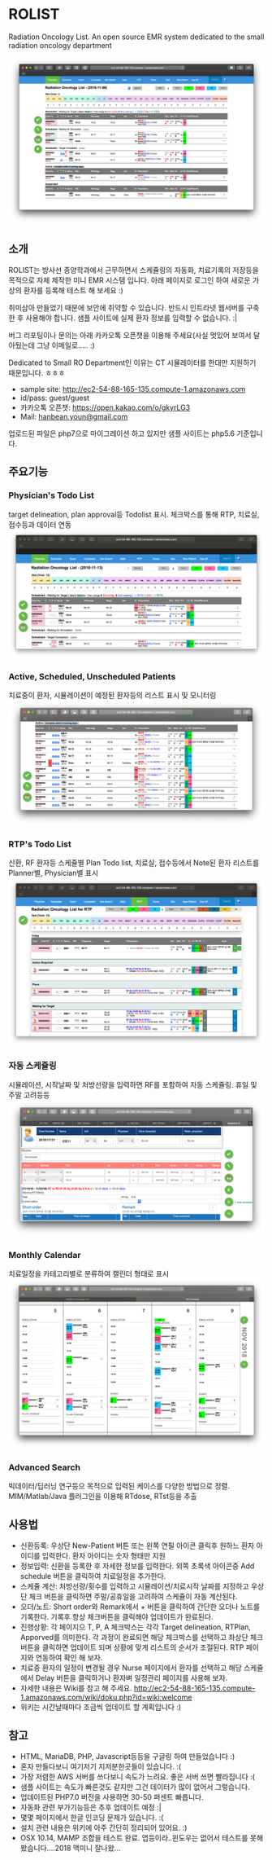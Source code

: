 # ROLIST
Radiation Oncology List. An open source EMR system dedicated to the small radiation oncology department

![스크린샷](https://github.com/beanaaa/ROLIST/blob/master/SC_%202018-11-06%2018.59.07.png)

## 소개
ROLIST는 방사선 종양학과에서 근무하면서 스케쥴링의 자동화, 치료기록의 저장등을 목적으로 자체 제작한 미니 EMR 시스템 입니다. 아래 페이지로 로그인 하여 새로운 가상의 환자를 등록해 테스트 해 보세요 :)

취미삼아 만들었기 때문에 보안에 취약할 수 있습니다. 반드시 인트라넷 웹서버를 구축한 후 사용해야 합니다. 샘플 사이트에 실제 환자 정보를 입력할 수 없습니다. :|

버그 리포팅이나 문의는 아래 카카오톡 오픈챗을 이용해 주세요(사실 멋있어 보여서 달아뒀는데 그냥 이메일로..... :)

Dedicated to Small RO Department인 이유는 CT 시뮬레이터를 한대만 지원하기 때문입니다. ㅎㅎㅎ



 - sample site: http://ec2-54-88-165-135.compute-1.amazonaws.com
 - id/pass: guest/guest
 - 카카오톡 오픈챗: https://open.kakao.com/o/gkyrLG3
 - Mail: hanbean.youn@gmail.com
 
업로드된 파일은 php7으로 마이그레이션 하고 있지만 샘플 사이트는 php5.6 기준입니다. 

## 주요기능
### Physician's Todo List
target delineation, plan approval등 Todolist 표시. 체크박스를 통해 RTP, 치료실, 접수등과 데이터 연동
![스크린샷](https://github.com/beanaaa/ROLIST/blob/master/SC_%202018-11-13%2009.12.57.png)
### Active, Scheduled, Unscheduled Patients
치료중이 환자, 시뮬레이션이 예정된 환자등의 리스트 표시 및 모니터링
![스크린샷](https://github.com/beanaaa/ROLIST/blob/master/SC_%202018-11-13%2009.13.08.png)
### RTP's Todo List
신환, RF 환자등 스케쥴별 Plan Todo list, 치료실, 접수등에서 Note된 환자 리스트를 Planner별, Physician별 표시
![스크린샷](https://github.com/beanaaa/ROLIST/blob/master/SC_%202018-11-13%2009.14.39.png)
### 자동 스케쥴링
시뮬레이션, 시작날짜 및 처방선량을 입력하면 RF를 포함하여 자동 스케쥴링. 휴일 및 주말 고려등등
![스크린샷](https://github.com/beanaaa/ROLIST/blob/master/SC_%202018-11-13%2009.16.53.png)
### Monthly Calendar
치료일정을 카테고리별로 분류하여 캘린더 형태로 표시
![스크린샷](https://github.com/beanaaa/ROLIST/blob/master/SC_%202018-11-13%2009.18.35.png)
### Advanced Search
빅데이터/딥러닝 연구등으 목적으로 입력된 케이스를 다양한 방법으로 정렬. MIM/Matlab/Java 플러그인을 이용해 RTdose, RTst등을 추출



## 사용법
 - 신환등록: 우상단 New-Patient 버튼 또는 왼쪽 연필 아이콘 클릭후 원하느 환자 아이디를 입력한다. 환자 아이디는 숫자 형태만 지원
 - 정보입력: 신환을 등록한 후 자세한 정보를 입력한다. 외쪽 초록색 아이콘중 Add schedule 버튼을 클릭하여 치료일정을 추가한다. 
 - 스케쥴 계산: 처방선량/횟수를 입력하고 시뮬레이션/치료시작 날짜를 지정하고 우상단 체크 버튼을 클릭하면 주말/공휴일을 고려하여 스케쥴이 자동 계산된다.
 - 오더/노트: Short order와 Remark에서 + 버튼을 클릭하여 간단한 오더나 노트를 기록한다. 기록후 항상 체크버튼을 클릭해야 업데이트가 완료된다.
 - 진행상황: 각 페이지으 T, P, A 체크박스는 각각 Target delineation, RTPlan, Apporved를 의미한다. 각 과정이 완료되면 해당 체크박스를 선택하고 좌상단 체크 버튼을 클릭하면 업데이트 되며 상황에 맞게 리스트의 순서가 조절된다. RTP 페이지와 연동하여 확인 해 보자.
 - 치료중 환자의 일정이 변경될 경우 Nurse 페이지에서 환자를 선택하고 해당 스케쥴에서 Delay 버튼을 클릭하거나 환자벼 일정관리 페이지를 사용해 보자.
 - 자세한 내용은 Wiki를 참고 해 주세요. http://ec2-54-88-165-135.compute-1.amazonaws.com/wiki/doku.php?id=wiki:welcome
 - 위키는 시간날때마다 조금씩 업데이트 할 계획입니다 :) 


 ## 참고
 - HTML, MariaDB, PHP, Javascript등등을 구글링 하여 만들었습니다 :)
 - 혼자 만들다보니 여기저기 지저분한곳들이 있습니다. :(
 - 가장 저렴한 AWS 서버를 쓰다보니 속도가 느려요. 좋은 서버 쓰면 빨라집니다 :(
 - 샘플 사이트는 속도가 빠른것도 같지만 그건 데이터가 많이 없어서 그렇습니다.
 - 업데이트된 PHP7.0 버전을 사용하면 30-50 퍼센트 빠릅니다.
 - 자동화 관련 부가기능등은 추후 업데이트 예정 :|
 - 몇몇 페이지에서 한글 인코딩 문제가 있습니다. :(
 - 설치 관련 내용은 위키에 아주 간단히 정리되어 있어요. :)
 - OSX 10.14, MAMP 조합을 테스트 완료. 앱등이라..윈도우는 없어서 테스트를 못해봤습니다....2018 맥미니 잘나왔...

